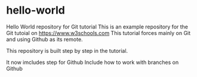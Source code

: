 # hello-world
Hello World repository for Git tutorial
This is an example repository for the Git tutoial on https://www.w3schools.com
This tutorial forces mainly on Git and using Github as its remote.

This repository is built step by step in the tutorial.

It now imcludes step for Github
Include how to work with branches on Github